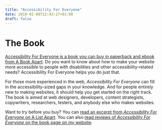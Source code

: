 ```yaml
---
title: "Accessibility For Everyone"
date: 2018-02-08T22:43:27+01:00
draft: false
---
```


# The Book

[Accessibility For Everyone is a book you can buy in paperback and ebook from A Book Apart](https://abookapart.com/products/accessibility-for-everyone). Do you want to know about how to make your website more accessible to people with disabilities and other accessibility-related needs? Accessibility For Everyone helps you do just that.

For those more experienced in the web, *Accessibility For Everyone* can fill in the accessibility-sized gaps in your knowledge. And for people entirely new to making websites, it should help you get started on the right track. The book is aimed at web designers, developers, content strategists, copywriters, researchers, testers, and anybody else who makes websites.

Want to try before you buy? You can [read an excerpt from *Accessibility For Everyone* on A List Apart](https://alistapart.com/article/planning-for-accessibility). You can also [read reviews of *Accessibility For Everyone* on the book page on my website](https://laurakalbag.com/book).